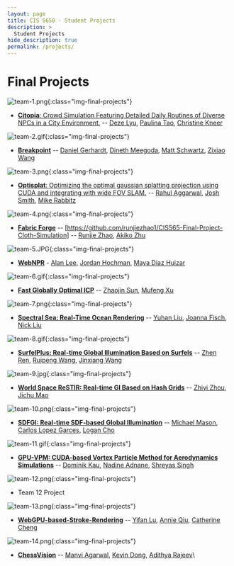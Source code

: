 ```yaml
---
layout: page
title: CIS 5650 - Student Projects
description: >
  Student Projects
hide_description: true
permalink: /projects/
---
```


# Final Projects

<!--
Template:
![team-1.jpg](/assets/images/projects/team-1.jpg){:class="img-final-projects"} (can also use gifs)
* [**Project Title**](project-link) -- [Team Member 1 Name](team-member-1-website), [Team Member 2 Name](team-member-2-website), [Team Member 2 Name](team-member-2-website)
-->

![team-1.png](/assets/images/projects/team-1.gif){:class="img-final-projects"}
* [**Citopia**:  Crowd Simulation Featuring Detailed Daily Routines of Diverse NPCs in a City Environment.](https://github.com/dezelyu/Citopia) -- [Deze Lyu](https://apps.apple.com/us/developer/id1412581398), [Paulina Tao](https://www.xinrantao.com/), [Christine Kneer](https://www.christinekneer.com/)

![team-2.gif](../assets/images/projects/team-2.gif){:class="img-final-projects"}
* [**Breakpoint**](https://github.com/dgerh/Breakpoint) -- [Daniel Gerhardt](https://www.danieljgerhardt.com), [Dineth Meegoda](https://dinethmeegoda.com/), [Matt Schwartz](https://www.linkedin.com/in/matthew-schwartz-37019016b/), [Zixiao Wang](https://www.linkedin.com/in/zixiao-wang-826a5a255/)

![team-3.png](/assets/images/projects/team-3.png){:class="img-final-projects"}
* [**Optisplat**: Optimizing the optimal gaussian splatting projection using CUDA and integrating with wide FOV SLAM.](https://github.com/rahulaggarwal965/cis5650-final-project) -- [Rahul Aggarwal](https://github.com/rahulaggarwal965), [Josh Smith](https://github.com/JoshMSmith44), [Mike Rabbitz](https://github.com/mrabbitz)

![team-4.png](/assets/images/projects/team-4.gif){:class="img-final-projects"}
* [**Fabric Forge**]() -- [https://github.com/runjiezhao1/CIS565-Final-Project-Cloth-Simulation] -- [Runjie Zhao](https://www.linkedin.com/in/runjie-zhao-sde/), [Akiko Zhu](https://www.linkedin.com/in/geming-akiko-zhu-b6705a255/)

![team-5.JPG](/assets/images/projects/team-5.JPG){:class="img-final-projects"}
* [**WebNPR**](https://github.com/Alan7996/WebGPU-NPR) - [Alan Lee](https://www.alannos.com/), [Jordan Hochman](https://github.com/jhawk0224), [Maya Diaz Huizar](https://github.com/Aorus1)

![team-6.gif](/assets/images/projects/team-6.gif){:class="img-final-projects"}
* [**Fast Globally Optimal ICP**](https://github.com/zjsun1017/CUDA-Go-ICP) -- [Zhaojin Sun](https://www.linkedin.com/in/zjsun/), [Mufeng Xu](https://www.linkedin.com/in/mufeng-xu/)

![team-7.png](/assets/images/projects/team-7.gif){:class="img-final-projects"}
* [**Spectral Sea: Real-Time Ocean Rendering**](https://github.com/yuhanliu-tech/spectral-sea) -- [Yuhan Liu](https://www.linkedin.com/in/yuhan-liu-/), [Joanna Fisch](https://www.linkedin.com/in/joanna-fisch-bb2979186/), [Nick Liu](https://www.linkedin.com/in/liunicholas6/?utm_source=share&utm_campaign=share_via&utm_content=profile&utm_medium=ios_app)

![team-8.gif](/assets/images/projects/team-8.gif){:class="img-final-projects"}
* [**SurfelPlus: Real-time Global Illumination Based on Surfels**](https://github.com/WANG-Ruipeng/SurfelPlus) -- [Zhen Ren](https://github.com/ZhiQing-R), [Ruipeng Wang](https://github.com/WANG-Ruipeng), [Jinxiang Wang](https://github.com/JinxiangW)

![team-9.jpg](/assets/images/projects/team-9.jpg){:class="img-final-projects"}
* [**World Space ReSTIR: Real-time GI Based on Hash Grids**](https://github.com/zhiyi1801/CIS-565-2024Fall-Final) -- [Zhiyi Zhou](https://github.com/zhiyi1801), [Jichu Mao](https://github.com/jichumao)

![team-10.png](/assets/images/projects/SDFGI.png){:class="img-final-projects"}
* [**SDFGI: Real-time SDF-based Global Illumination**](https://github.com/carlos-lopez-garces/SDFGI) -- [Michael Mason](https://github.com/micklemacklemore), [Carlos Lopez Garces](https://carlos-lopez-garces.github.io/), [Logan Cho](https://github.com/logancho)

![team-11.gif](/assets/images/projects/team-11.gif){:class="img-final-projects"}
* [**GPU-VPM: CUDA-based Vortex Particle Method for Aerodynamics Simulations**](https://github.com/DomIno0o/CIS5650-Final-Project-GPU-VPM) -- [Dominik Kau](https://www.linkedin.com/in/dominikkau/ ), [Nadine Adnane](https://www.linkedin.com/in/nadnane/), [Shreyas Singh](https://linkedin.com/in/shreyassinghiitr)

![team-12.png](/assets/images/projects/team-12.png){:class="img-final-projects"}
* Team 12 Project

![team-13.png](/assets/images/projects/team-13.gif){:class="img-final-projects"}
* [**WebGPU-based-Stroke-Rendering**](https://github.com/lyifaxxx/WebGPU-based-Stroke-Rendering.git) -- [Yifan Lu](http://portfolio.samielouse.icu/index.php/category/featured/), [Annie Qiu](https://github.com/AnnieQiuuu), [Catherine Cheng](https://www.catherine-wanning-cheng.com/projects-1)

![team-14.png](/assets/images/projects/team-14.gif){:class="img-final-projects"}
* [**ChessVision**](https://github.com/adithyar262/ChessVision) -- [Manvi Agarwal](https://github.com/manvi27), [Kevin Dong](https://github.com/Kleokhov), [Adithya Rajeev](https://github.com/adithyar262)\
